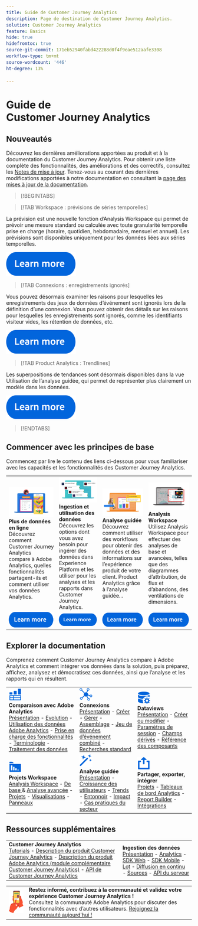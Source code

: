 ```yaml
---
title: Guide de Customer Journey Analytics
description: Page de destination de Customer Journey Analytics.
solution: Customer Journey Analytics
feature: Basics
hide: true
hidefromtoc: true
source-git-commit: 171eb52940fabd422288d0f4f9eae512aafe3308
workflow-type: tm+mt
source-wordcount: '446'
ht-degree: 13%

---
```


# Guide de Customer Journey Analytics


## Nouveautés

Découvrez les dernières améliorations apportées au produit et à la documentation du Customer Journey Analytics. Pour obtenir une liste complète des fonctionnalités, des améliorations et des correctifs, consultez les [Notes de mise à jour](../release-notes/latest.md). Tenez-vous au courant des dernières modifications apportées à notre documentation en consultant la [page des mises à jour de la documentation](../release-notes/doc-changes.md).

>[!BEGINTABS]

>[!TAB Workspace : prévisions de séries temporelles]

La prévision est une nouvelle fonction d’Analysis Workspace qui permet de prévoir une mesure standard ou calculée avec toute granularité temporelle prise en charge (horaire, quotidien, hebdomadaire, mensuel et annuel). Les prévisions sont disponibles uniquement pour les données liées aux séries temporelles.

[![image](assets/learn-more-button.svg)](../analysis-workspace/export/export-cloud.md)

>[!TAB Connexions : enregistrements ignorés]

Vous pouvez désormais examiner les raisons pour lesquelles les enregistrements des jeux de données d’événement sont ignorés lors de la définition d’une connexion. Vous pouvez obtenir des détails sur les raisons pour lesquelles les enregistrements sont ignorés, comme les identifiants visiteur vides, les rétention de données, etc.

[![image](assets/learn-more-button.svg)](/help/connections/manage-connections.md)

>[!TAB Product Analytics : Trendlines]

Les superpositions de tendances sont désormais disponibles dans la vue Utilisation de l’analyse guidée, qui permet de représenter plus clairement un modèle dans les données.

[![image](assets/learn-more-button.svg)](/help/guided-analysis/types/usage.md)

>[!ENDTABS]

## Commencer avec les principes de base

Commencez par lire le contenu des liens ci-dessous pour vous familiariser avec les capacités et les fonctionnalités des Customer Journey Analytics.

<table style="table-layout:fixed">
  <tr style="border: 0;">
    <td>
    <a href="/help/getting-started/aa-vs-cja/overview.md"><img src="./assets/aa-vs-cja.png"></a>
    <div><strong>Plus de données en ligne</strong><br/>Découvrez comment Customer Journey Analytics compare à Adobe Analytics, quelles fonctionnalités partagent-ils et comment utiliser vos données Analytics.</div>
    </td>
    <td>
    <a href="/help/data-ingestion/data-ingestion.md"><img src="./assets/data-ingestion.png"></a>
    <div><strong>Ingestion et utilisation des données</strong><br/>Découvrez les options dont vous avez besoin pour ingérer des données dans Experience Platform et les utiliser pour les analyses et les rapports dans Customer Journey Analytics.</div>
    </td>
    <td>
    <a href="/help/guided-analysis/overview.md"><img src="./assets/product-analytics.png"></a>
    <div><strong>Analyse guidée</strong><br/>Découvrez comment utiliser des workflows pour obtenir des données et des informations sur l’expérience produit de votre client. Product Analytics grâce à l’analyse guidée...
    </div>
    </td>
    <td>
    <a href="/help/analysis-workspace/home.md"><img src="./assets/workspace.png"></a>
    <div><strong>Analysis Workspace</strong><br/>Utilisez Analysis Workspace pour effectuer des analyses de base et avancées, telles que des diagrammes d’attribution, de flux et d’abandons, des ventilations de dimensions.</div>
    </td>
  </tr>
  <tr style="border: 0;">
    <td align="center"><a href="/help/getting-started/aa-vs-cja/overview.md"><img src="./assets/learn-more-button.svg"></a></td>
    <td align="center"><a href="/help/data-ingestion/data-ingestion.md"><img src="./assets/learn-more-button.svg"></a></td>
    <td align="center"><a href="/help/guided-analysis/overview.md"><img src="./assets/learn-more-button.svg"></a></td>
    <td align="center"><a href="/help/analysis-workspace/home.md"><img src="./assets/learn-more-button.svg"></a></td>
    </tr>
</table>

## Explorer la documentation

Comprenez comment Customer Journey Analytics compare à Adobe Analytics et comment intégrer vos données dans la solution, puis préparez, affichez, analysez et démocratisez ces données, ainsi que l’analyse et les rapports qui en résultent.

<table style="table-layout:auto">
  <tr style="border: 0;">
    <td>
      <img src="./assets/analytics.svg" width="35px"><br/>
      <strong>Comparaison avec Adobe Analytics</strong><br/><a href="/help/getting-started/aa-vs-cja/overview.md">Présentation</a> - <a href="/help/getting-started/aa-to-cja.md">Evolution</a> - <a href="/help/getting-started/aa-vs-cja/aa-data-in-cja.md">Utilisation des données Adobe Analytics</a> - <a href="/help/getting-started/aa-vs-cja/cja-aa.md">Prise en charge des fonctionnalités</a> - <a href="/help/getting-started/aa-vs-cja/terminology.md">Terminologie</a> - <a href="/help/getting-started/aa-vs-cja/data-processing-comparisons.md">Traitement des données</a>
    </td>
    <td>
      <img src="./assets/connections.svg" width="35px"><br/>
      <strong>Connexions</strong><br/><a href="/help/connections/overview.md">Présentation</a> - <a href="/help/connections/create-connection.md">Créer</a> - <a href="/help/connections/manage-connections.md">Gérer</a> - <a href="/help/stitching/overview.md">Assemblage</a> - <a href="/help/connections/combined-dataset.md">Jeu de données d’événement combiné</a> - <a href="/help/connections/standard-lookups.md">Recherches standard</a>
    </td>
     <td>
      <img src="./assets/dataviews.svg" width="35px"><br/>
      <strong>Dataviews</strong><br/><a href="/help/data-views/data-views.md">Présentation</a> - <a href="/help/data-views/create-dataview.md">Créer ou modifier</a> - <a href="/help/data-views/session-settings.md">Paramètres de session</a> - <a href="/help/data-views/derived-fields/derived-fields.md">Champs dérivés</a> - <a href="/help/data-views/component-reference.md">Référence des composants</a>
    </td>

</tr>
  <tr style="border: 0;">
    <td>
      <img src="./assets/workspace.svg" width="35px"><br/>
      <strong>Projets Workspace</strong><br/><a href="/help/analysis-workspace/home.md">Analysis Workspace</a> - <a href="/help/analysis-workspace/perform-basic-analysis.md">De base </a> &amp; <a href="/help/analysis-workspace/perform-adv-analysis.md">Analyse avancée</a> - <a href="/help/analysis-workspace/build-workspace-project/freeform-overview.md">Projets</a> - <a href="/help/analysis-workspace/visualizations/freeform-analysis-visualizations.md">Visualisations</a> - <a href="/help/analysis-workspace/c-panels/freeform-panel.md">Panneaux</a>
    </td>
    <td>
      <img src="./assets/guided-analysis.svg" width="35px"><br/>
      <strong>Analyse guidée</strong><br/><a href="/help/guided-analysis/overview.md">Présentation</a> - <a href="/help/guided-analysis/types/active.md">Croissance des utilisateurs</a> - <a href="/help/guided-analysis/types/usage.md">Trends</a> - <a href="/help/guided-analysis/types/friction.md">Entonnoir</a> - <a href="/help/guided-analysis/types/release.md">Impact</a> - <a href="/help/guided-analysis/industry-use-cases.md">Cas pratiques du secteur</a>
    </td>
    <td>
      <img src="./assets/share.svg" width="35px"><br/>
      <strong>Partager, exporter, intégrer</strong><br/><a href="/help/analysis-workspace/curate-share/share-projects.md">Projets</a> - <a href="/help/mobile-app/home.md">Tableaux de bord Analytics</a> - <a href="/help/report-builder/report-buider-overview.md">Report Builder</a>  - <a href="/help/integrations/overview.md">Intégrations</a>
    </td>
  </tr>
</table>

## Ressources supplémentaires

<table style="table-layout:fixed"><tr style="border: 0;">
<td><strong>Customer Journey Analytics</strong><br/>
<a href="https://experienceleague.adobe.com/docs/customer-journey-analytics-learn/tutorials/overview.html" target="_blank">Tutorials</a> - <a href="https://helpx.adobe.com/legal/product-descriptions/customer-journey-analytics.html" target="_blank">Description du produit Customer Journey Analytics</a> - <a href="https://helpx.adobe.com/legal/product-descriptions/adobe-analytics-addon-customer-journey-analytics.html" target="_blank">Description du produit Adobe Analytics (module complémentaire Customer Journey Analytics)</a> - <a href="https://developer.adobe.com/cja-apis/docs/" target="_blank">API de Customer Journey Analytics</a>
</td>
<td><strong>Ingestion des données</strong><br/><a href="/help/data-ingestion/data-ingestion.md">Présentation</a> - <a href="/help/data-ingestion/analytics.md">Analytics</a> - <a href="/help/data-ingestion/aepwebsdk.md">SDK Web</a> - <a href="/help/data-ingestion/aepmobilesdk.md">SDK Mobile</a> - <a href="/help/data-ingestion/aepmobilesdk.md">Lot</a> - <a href="/help/data-ingestion/streaming.md">Diffusion en continu</a> - <a href="/help/data-ingestion/sources.md">Sources</a> - <a href="/help/data-ingestion/serverapi.md">API du serveur</a>
</td>
</tr></table>


<table style="table-layout:auto" class="tablelayout-is-fixed"><tbody><tr style="border: 0;"><td><img src="./assets/newsletter.png"></td><td>
<b>Restez informé, contribuez à la communauté et validez votre expérience Customer Journey Analytics !</b><br>Consultez la communauté Adobe Analytics pour discuter des fonctionnalités avec d’autres utilisateurs. <a href="https://experienceleaguecommunities.adobe.com/t5/adobe-analytics/ct-p/adobe-analytics-community?profile.language=fr">Rejoignez la communauté aujourd'hui !</a></td></tr></tbody></table>
